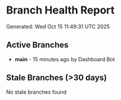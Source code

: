# Branch Health Report
Generated: Wed Oct 15 11:49:31 UTC 2025

## Active Branches
- **main** - 15 minutes ago by Dashboard Bot

## Stale Branches (>30 days)
No stale branches found
